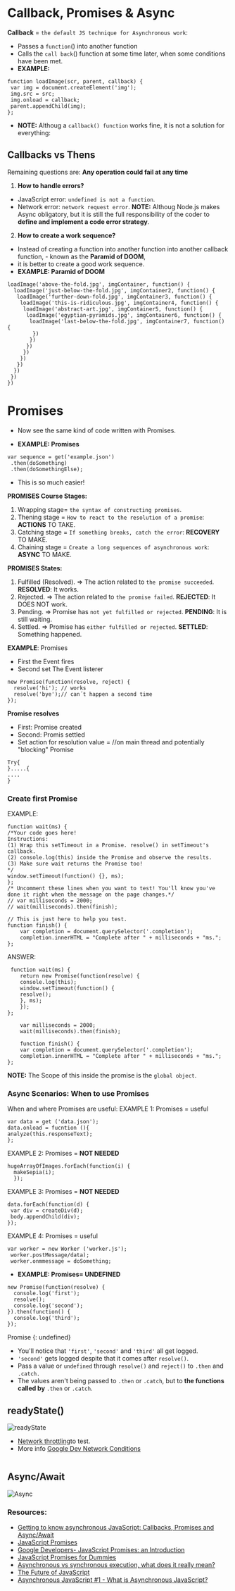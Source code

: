 # Callback, Promises & Async

__Callback__ = `the default JS technique for Asynchronous work`: 
- Passes a `function`() into another function 
- Calls the `call back`() function at some time later, when some conditions have been met.
- __EXAMPLE:__
```
function loadImage(scr, parent, callback) {
 var img = document.createElement('img');
 img.src = src;
 img.onload = callback;
 parent.appendChild(img);
};
```
- __NOTE:__ Althoug a `callback() function` works fine, it is not a solution for everything:

## Callbacks vs Thens
Remaining questions are: __Any operation could fail at any time__

1) __How to handle errors?__ 
- JavaScript error: `undefined is not a function`.
- Network error: `network request error`.
__NOTE:__ Althoug Node.js makes Async obligatory, but it is still the full responsibility of the coder to __define and implement a code error strategy__.

2) __How to create a work sequence?__

- Instead of creating a function into another function into another callback function, - known as the __Paramid of DOOM__, 
- it is better to create a good work sequence.
- __EXAMPLE: Paramid of DOOM__
```
loadImage('above-the-fold.jpg', imgContainer, function() {
  loadImage('just-below-the-fold.jpg', imgContainer2, function() {
   loadImage('further-down-fold.jpg', imgContainer3, function() {
    loadImage('this-is-ridiculous.jpg', imgContainer4, function() {
     loadImage('abstract-art.jpg', imgContainer5, function() {
      loadImage('egyptian-pyramids.jpg', imgContainer6, function() {
       loadImage('last-below-the-fold.jpg', imgContainer7, function() {
        })
       })
      })
     })
    })
   })
  })
 })
})
```
# Promises 
- Now see the same kind of code written with Promises.

- __EXAMPLE: Promises__
```
var sequence = get('example.json')
 .then(doSomething)
 .then(doSomethingElse);
```
- This is so much easier!

__PROMISES Course Stages:__
1. Wrapping stage= `the syntax of constructing promises`.
2. Thening stage = `How to react to the resolution of a promise`: __ACTIONS__ TO TAKE.
3. Catching stage = `If something breaks, catch the error`: __RECOVERY__ TO MAKE.
4. Chaining stage =  `Create a long sequences of asynchronous work`: __ASYNC__ TO MAKE. 

__PROMISES States:__
1. Fulfilled (Resolved). => The action related to `the promise succeeded`.  __RESOLVED__: It works.
2. Rejected. => The action related to `the promise failed`.  __REJECTED__: It DOES NOT work.
3. Pending. => Promise has `not yet fulfilled or rejected`.  __PENDING__: It is still waiting.
4. Settled. => Promise has `either fulfilled or rejected`.  __SETTLED__: Something happened.


__EXAMPLE__: Promises
- First the Event fires
- Second set The Event listerer
```
new Promise(function(resolve, reject) {
  resolve('hi'); // works
  resolve('bye');// can´t happen a second time
});
```
__Promise resolves__
- First: Promise created
- Second: Promis settled
- Set action for resolution value = //on main thread and potentially "blocking"
Promise
```
Try{
}.....{
....
}
```
### Create first Promise
EXAMPLE:
```
function wait(ms) {
/*Your code goes here!
Instructions:
(1) Wrap this setTimeout in a Promise. resolve() in setTimeout's callback.
(2) console.log(this) inside the Promise and observe the results.
(3) Make sure wait returns the Promise too!
*/
window.setTimeout(function() {}, ms);
};
/* Uncomment these lines when you want to test! You'll know you've done it right when the message on the page changes.*/
// var milliseconds = 2000;
// wait(milliseconds).then(finish);

// This is just here to help you test.
function finish() {
	var completion = document.querySelector('.completion');
	completion.innerHTML = "Complete after " + milliseconds + "ms.";
};
```
ANSWER:
```
 function wait(ms) {
 	return new Promise(function(resolve) {
	console.log(this);
	window.setTimeout(function() {
	resolve();
	}, ms);
    });
};

	var milliseconds = 2000;
	wait(milliseconds).then(finish);

	function finish() {
	var completion = document.querySelector('.completion');
	completion.innerHTML = "Complete after " + milliseconds + "ms.";
};	
```
__NOTE:__ The Scope of this inside the promise is the `global object`.

### __Async Scenarios: When to use Promises__
When and where Promises are useful: 
EXAMPLE 1: Promises = useful
```
var data = get ('data.json');
data.onload = fucntion (){
analyze(this.responseText);
};
```
EXAMPLE 2: Promises = __NOT NEEDED__
```
hugeArrayOfImages.forEach(function(i) {
  makeSepia(i);
  });
```
EXAMPLE 3: Promises = __NOT NEEDED__
```
data.forEach(function(d) {
 var div = createDiv(d);
 body.appendChild(div);
});
```
EXAMPLE 4: Promises = useful
```
var worker = new Worker ('worker.js');
 worker.postMessage/data);
 worker.onmmessage = doSomething;
```
- __EXAMPLE: Promises= UNDEFINED__
```
new Promise(function(resolve) {
  console.log('first');
  resolve();
  console.log('second');
}).then(function() {
  console.log('third');
});
```
Promise {<resolved>: undefined}

- You'll notice that `'first'`, `'second'` and `'third'` all get logged. 
- `'second'` gets logged despite that it comes after `resolve()`.
- Pass a value or `undefined` through `resolve()` and `reject()` to `.then` and `.catch.` 
- The values aren't being passed to `.then` or `.catch`, but to __the functions called by__ `.then` or `.catch`.

## readyState()
 ![readyState](https://github.com/dianavile/Code-Notes/blob/master/img/document.readyState.jpg)
- [Network throttling](https://developers.google.com/web/tools/chrome-devtools/profile/network-performance/network-conditions)to test.
- More info [Google Dev Network Conditions](https://developers.google.com/web/tools/chrome-devtools/network-performance/reference#network-conditions)

 ``` 
 ```
  
## Async/Await
 ![Async](https://github.com/dianavile/Code-Notes/blob/master/img/Async.png)
 
### Resources:
- [Getting to know asynchronous JavaScript: Callbacks, Promises and Async/Await](https://medium.com/codebuddies/getting-to-know-asynchronous-javascript-callbacks-promises-and-async-await-17e0673281ee)
- [JavaScript Promises](https://davidwalsh.name/promises)
- [Google Developers- JavaScript Promises: an Introduction](https://developers.google.com/web/fundamentals/primers/promises)
- [JavaScript Promises for Dummies](https://scotch.io/tutorials/javascript-promises-for-dummies)
- [Asynchronous vs synchronous execution, what does it really mean?](https://stackoverflow.com/questions/748175/asynchronous-vs-synchronous-execution-what-does-it-really-mean)
- [The Future of JavaScript](https://github.com/dianavile/Code-Notes/blob/master/img/future_of_js_2018_progress.pdf)
- [Asynchronous JavaScript #1 - What is Asynchronous JavaScript?](https://www.youtube.com/watch?v=YxWMxJONp7E&list=PL4cUxeGkcC9jAhrjtZ9U93UMIhnCc44MH)
